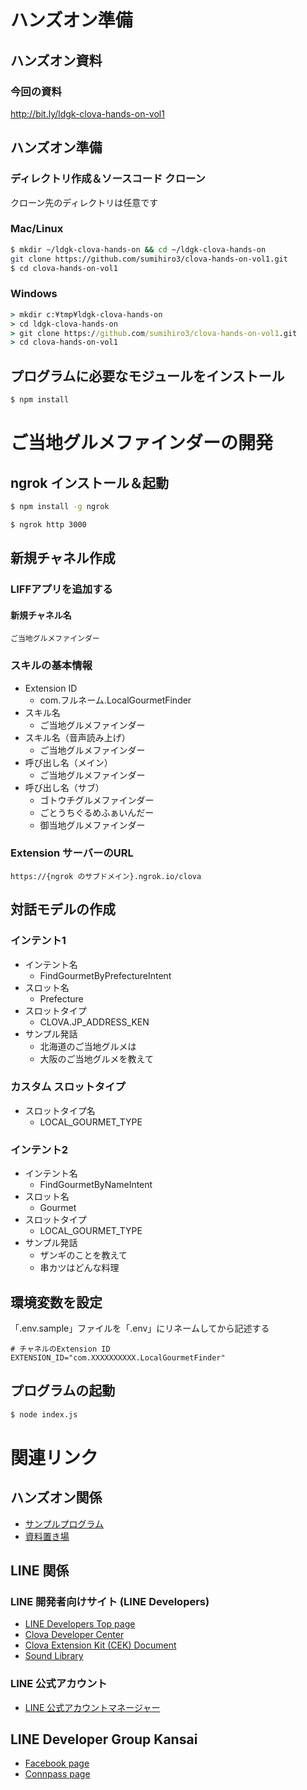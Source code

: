 # ハンズオン準備

## ハンズオン資料

### 今回の資料

http://bit.ly/ldgk-clova-hands-on-vol1

## ハンズオン準備

### ディレクトリ作成＆ソースコード クローン

クローン先のディレクトリは任意です

### Mac/Linux

```bash
$ mkdir ~/ldgk-clova-hands-on && cd ~/ldgk-clova-hands-on
git clone https://github.com/sumihiro3/clova-hands-on-vol1.git
$ cd clova-hands-on-vol1
```

### Windows

```bat
> mkdir c:¥tmp¥ldgk-clova-hands-on
> cd ldgk-clova-hands-on
> git clone https://github.com/sumihiro3/clova-hands-on-vol1.git
> cd clova-hands-on-vol1
```

## プログラムに必要なモジュールをインストール

```bash
$ npm install
```

# ご当地グルメファインダーの開発

## ngrok インストール＆起動

```bash
$ npm install -g ngrok

$ ngrok http 3000
```

## 新規チャネル作成

### LIFFアプリを追加する

#### 新規チャネル名

```text
ご当地グルメファインダー
```

### スキルの基本情報

* Extension ID
    * com.フルネーム.LocalGourmetFinder
* スキル名
    * ご当地グルメファインダー
* スキル名（音声読み上げ）
    * ご当地グルメファインダー
* 呼び出し名（メイン）
    * ご当地グルメファインダー
* 呼び出し名（サブ）
    * ゴトウチグルメファインダー
    * ごとうちぐるめふぁいんだー
    * 御当地グルメファインダー

### Extension サーバーのURL

```text
https://{ngrok のサブドメイン}.ngrok.io/clova
```

## 対話モデルの作成

### インテント1

* インテント名
    * FindGourmetByPrefectureIntent
* スロット名
    * Prefecture
* スロットタイプ
    * CLOVA.JP_ADDRESS_KEN
* サンプル発話
    * 北海道のご当地グルメは
    * 大阪のご当地グルメを教えて

### カスタム スロットタイプ

* スロットタイプ名
    * LOCAL_GOURMET_TYPE

### インテント2

* インテント名
    * FindGourmetByNameIntent
* スロット名
    * Gourmet
* スロットタイプ
    * LOCAL_GOURMET_TYPE
* サンプル発話
    * ザンギのことを教えて
    * 串カツはどんな料理



## 環境変数を設定

「.env.sample」ファイルを「.env」にリネームしてから記述する

```text
# チャネルのExtension ID
EXTENSION_ID="com.XXXXXXXXXX.LocalGourmetFinder"
```

## プログラムの起動

```bash
$ node index.js
```

# 関連リンク

## ハンズオン関係

* [サンプルプログラム](https://github.com/sumihiro3/clova-hands-on-vol1)
* [資料置き場](http://bit.ly/ldgk-clova-hands-on-vol1)

## LINE 関係

### LINE 開発者向けサイト (LINE Developers)

* [LINE Developers Top page](https://developers.line.biz/ja/)
* [Clova Developer Center](https://clova-developers.line.biz/)
* [Clova Extension Kit (CEK) Document](https://clova-developers.line.biz/guide/)
* [Sound Library](https://clova-developers.line.biz/guide/Resources/Sound_Library.md)

### LINE 公式アカウント

* [LINE 公式アカウントマネージャー](https://manager.line.biz/)


## LINE Developer Group Kansai

* [Facebook page](https://www.facebook.com/groups/LINEDeveloperGroupKansai/)
* [Connpass page](https://ldgk.connpass.com/)
